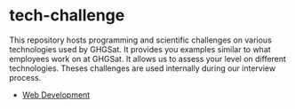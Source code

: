# tech-challenge

This repository hosts programming and scientific challenges on various technologies used by GHGSat. 
It provides you examples similar to what employees work on at GHGSat.
It allows us to assess your level on different technologies. Theses challenges are used internally during our interview process.

* [Web Development](/webdev/README.md)

